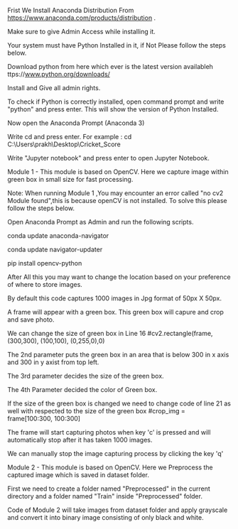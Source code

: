 Frist We Install Anaconda Distribution From https://www.anaconda.com/products/distribution .

Make sure to give Admin Access while installing it. 

Your system must have Python Installed in it, if Not Please follow the steps below.

  Download python from here which ever is the latest version availableh ttps://www.python.org/downloads/
  
  Install and Give all admin rights.
  
  To check if Python is correctly installed, open command prompt and write "python" and press enter. This will show the version of Python Installed.
  
Now open the Anaconda Prompt (Anaconda 3)

Write cd <directory where code is present> and press enter. For example : cd C:\Users\prakh\Desktop\Cricket_Score

Write "Jupyter notebook" and press enter to open Jupyter Notebook.


Module 1 - This module is based on OpenCV. Here we capture image within green box in small size for fast processing.

Note: When running Module 1 ,You may encounter an error called "no cv2 Module found",this is because openCV is not installed. To solve this please follow the steps below.

  Open Anaconda Prompt as Admin and run the following scripts.
  
  conda update anaconda-navigator  
  
  conda update navigator-updater 
  
  pip install opencv-python
  

After All this you may want to change the location based on your preference of where to store images.

By default this code captures 1000 images in Jpg format of 50px X 50px.

A frame will appear with a green box. This green box will capure and crop and save photo.

We can change the size of green box in Line 16 #cv2.rectangle(frame, (300,300), (100,100), (0,255,0),0)

The 2nd parameter puts the green box in an area that is below 300 in x axis and 300 in y axist from top left.

The 3rd parameter decides the size of the green box.

The 4th Parameter decided the color of Green box.

If the size of the green box is changed we need to change code of line 21 as well with respected to the size of the green box #crop_img = frame[100:300, 100:300]

The frame will start capturing photos when key 'c' is pressed and will automatically stop after it has taken 1000 images.

We can manually stop the image capturing process by clicking the key 'q'


Module 2 - This module is based on OpenCV. Here we Preprocess the captured image which is saved in dataset folder.
  
First we need to create a folder named "Preprocessed" in the current directory and a folder named "Train" inside "Preprocessed" folder.

Code of Module 2 will take images from dataset folder and apply grayscale and convert it into binary image consisting of only black and white.
